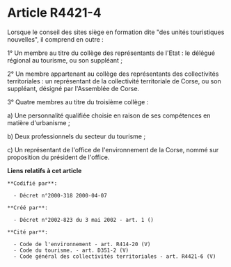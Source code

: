 # Article R4421-4

Lorsque le conseil des sites siège en formation dite "des unités touristiques nouvelles", il comprend en outre :

1° Un membre au titre du collège des représentants de l'Etat : le délégué régional au tourisme, ou son suppléant ;

2° Un membre appartenant au collège des représentants des collectivités territoriales : un représentant de la collectivité
territoriale de Corse, ou son suppléant, désigné par l'Assemblée de Corse.

3° Quatre membres au titre du troisième collège :

a) Une personnalité qualifiée choisie en raison de ses compétences en matière d'urbanisme ;

b) Deux professionnels du secteur du tourisme ;

c) Un représentant de l'office de l'environnement de la Corse, nommé sur proposition du président de l'office.

**Liens relatifs à cet article**

	**Codifié par**:

	  - Décret n°2000-318 2000-04-07

	**Créé par**:

	  - Décret n°2002-823 du 3 mai 2002 - art. 1 ()

	**Cité par**:

	  - Code de l'environnement - art. R414-20 (V)
	  - Code du tourisme. - art. D351-2 (V)
	  - Code général des collectivités territoriales - art. R4421-6 (V)
